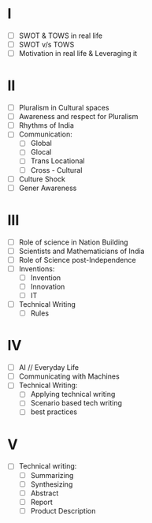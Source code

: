 # I
- [ ] SWOT & TOWS in real life
- [ ] SWOT v/s TOWS
- [ ] Motivation in real life & Leveraging it

# II
- [ ] Pluralism in Cultural spaces
- [ ] Awareness and respect for Pluralism
- [ ] Rhythms of India
- [ ] Communication:
	- [ ] Global
	- [ ] Glocal
	- [ ] Trans Locational
	- [ ] Cross - Cultural
- [ ] Culture Shock
- [ ] Gener Awareness

# III
- [ ] Role of science in Nation Building
- [ ] Scientists and Mathematicians of India
- [ ] Role of Science post-Independence 
- [ ] Inventions:
	- [ ] Invention
	- [ ] Innovation
	- [ ] IT
- [ ] Technical Writing
	- [ ] Rules

# IV
- [ ] AI // Everyday Life
- [ ] Communicating with Machines
- [ ] Technical Writing:
	- [ ] Applying technical writing
	- [ ] Scenario based tech writing
	- [ ] best practices

# V
- [ ] Technical writing:
	- [ ] Summarizing
	- [ ] Synthesizing
	- [ ] Abstract
	- [ ] Report
	- [ ] Product Description
